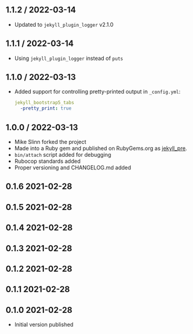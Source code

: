 ## 1.1.2 / 2022-03-14
  * Updated to `jekyll_plugin_logger` v2.1.0

## 1.1.1 / 2022-03-14
  * Using `jekyll_plugin_logger` instead of `puts`

## 1.1.0 / 2022-03-13
  * Added support for controlling pretty-printed output in `_config.yml`:
    ```yml
    jekyll_bootstrap5_tabs
      -pretty_print: true
    ```

## 1.0.0 / 2022-03-13
  * Mike Slinn forked the project
  * Made into a Ruby gem and published on RubyGems.org as [jekyll_pre](https://rubygems.org/gems/jekyll_pre).
  * `bin/attach` script added for debugging
  * Rubocop standards added
  * Proper versioning and CHANGELOG.md added

## 0.1.6 2021-02-28

## 0.1.5 2021-02-28

## 0.1.4 2021-02-28

## 0.1.3 2021-02-28

## 0.1.2 2021-02-28

## 0.1.1 2021-02-28

## 0.1.0 2021-02-28
  * Initial version published
